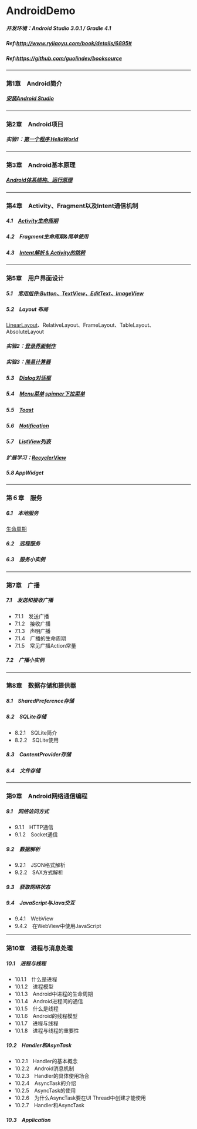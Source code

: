 # AndroidDemo
##### 开发环境：Android Studio 3.0.1 / Gradle 4.1
##### Ref:http://www.ryjiaoyu.com/book/details/6895#
##### Ref:https://github.com/guolindev/booksource
----------------------------------
### 第1章　Android简介
##### [安装Android Studio](https://github.com/HBU/AndroidDemo/tree/master/chapter01)　
----------------------------------
### 第2章　Android项目
##### 实验1：[第一个程序 HelloWorld](https://github.com/HBU/AndroidDemo/tree/master/chapter02)
----------------------------------
### 第3章　Android基本原理
##### [Android体系结构、运行原理](https://github.com/HBU/AndroidDemo/tree/master/chapter03)
----------------------------------
### 第4章　Activity、Fragment以及Intent通信机制
##### 4.1　[Activity生命周期](https://github.com/HBU/AndroidDemo/tree/master/chapter04/ActivityLifeDemo)
##### 4.2　Fragment生命周期&简单使用
##### 4.3　[Intent解析 & Activity的跳转](https://github.com/HBU/AndroidDemo/tree/master/chapter04/Intent)
----------------------------------
### 第5章　用户界面设计　
##### 5.1　[常用组件:Button、TextView、EditText、ImageView](https://github.com/HBU/AndroidDemo/tree/master/chapter05/ViewExample)　
##### 5.2　Layout 布局
[LinearLayout](https://github.com/HBU/AndroidDemo/tree/master/chapter05/LayOut)、RelativeLayout、FrameLayout、TableLayout、AbsoluteLayout
##### 实验2：[登录界面制作](https://github.com/HBU/AndroidDemo/tree/master/chapter05/Login)
##### 实验3：[简易计算器](https://github.com/HBU/AndroidDemo/tree/master/chapter05/CalculatorDemo)
##### 5.3　[Dialog对话框](https://github.com/HBU/AndroidDemo/tree/master/chapter05/Dialog)　
##### 5.4　[Menu菜单](https://github.com/HBU/AndroidDemo/tree/master/chapter05/Menu) [spinner下拉菜单](https://github.com/HBU/AndroidDemo/tree/master/chapter05/Spineer)
##### 5.5　[Toast](https://github.com/HBU/AndroidDemo/tree/master/chapter05/ToastDemo)　　
##### 5.6　[Notification](https://github.com/HBU/AndroidDemo/tree/master/chapter05/Notification)
##### 5.7　[ListView列表](https://github.com/HBU/AndroidDemo/tree/master/chapter05/ListViewTest)　
##### 扩展学习：[RecyclerView](https://github.com/HBU/AndroidDemo/tree/master/chapter05/ReckyclerViewTest)　
##### 5.8 AppWidget
----------------------------------
### 第６章　服务　
##### 6.1　本地服务　
[生命周期](https://github.com/HBU/AndroidDemo/tree/master/chapter06/ServiceTest)　
##### 6.2　远程服务　
##### 6.3　服务小实例　
----------------------------------
### 第7章　广播　
##### 7.1　发送和接收广播　
- 7.1.1　发送广播　
- 7.1.2　接收广播　
- 7.1.3　声明广播
- 7.1.4　广播的生命周期　
- 7.1.5　常见广播Action常量　
##### 7.2　广播小实例　
----------------------------------
### 第8章　数据存储和提供器　
##### 8.1　SharedPreference存储　
##### 8.2　SQLite存储　
- 8.2.1　SQLite简介　
- 8.2.2　SQLite使用　
##### 8.3　ContentProvider存储　
##### 8.4　文件存储　
----------------------------------
### 第9章　Android网络通信编程　
##### 9.1　网络访问方式　
- 9.1.1　HTTP通信　
- 9.1.2　Socket通信　
##### 9.2　数据解析　
- 9.2.1　JSON格式解析　
- 9.2.2　SAX方式解析　
##### 9.3　获取网络状态
##### 9.4　JavaScript与Java交互
- 9.4.1　WebView　
- 9.4.2　在WebView中使用JavaScript
----------------------------------
### 第10章　进程与消息处理　
##### 10.1　进程与线程　
- 10.1.1　什么是进程　
- 10.1.2　进程模型　
- 10.1.3　Android中进程的生命周期
- 10.1.4　Android进程间的通信　
- 10.1.5　什么是线程　
- 10.1.6　Android的线程模型　
- 10.1.7　进程与线程　
- 10.1.8　进程与线程的重要性　
##### 10.2　Handler和AsynTask　
- 10.2.1　Handler的基本概念　
- 10.2.2　Android消息机制　
- 10.2.3　Handler的具体使用场合　
- 10.2.4　AsyncTask的介绍　
- 10.2.5　AsyncTask的使用　
- 10.2.6　为什么AsyncTask要在UI Thread中创建才能使用　
- 10.2.7　Handler和AsyncTask　
##### 10.3　Application　
